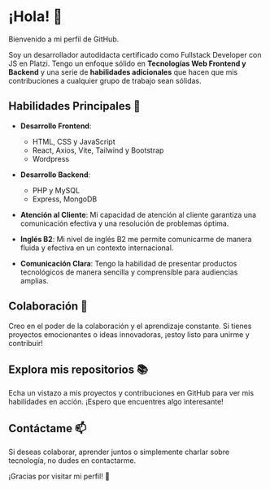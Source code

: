 # ¡Hola! 👋

Bienvenido a mi perfil de GitHub.

Soy un desarrollador autodidacta certificado como Fullstack Developer con JS en Platzi. Tengo un enfoque sólido en **Tecnologías Web Frontend y Backend** y una serie de **habilidades adicionales** que hacen que mis contribuciones a cualquier grupo de trabajo sean sólidas.

## Habilidades Principales 🚀

- **Desarrollo Frontend**:
  - HTML, CSS y JavaScript
  - React, Axios, Vite, Tailwind y Bootstrap
  - Wordpress

- **Desarrollo Backend**:
  - PHP y MySQL
  - Express, MongoDB

- **Atención al Cliente**: Mi capacidad de atención al cliente garantiza una comunicación efectiva y una resolución de problemas óptima.

- **Inglés B2**: Mi nivel de inglés B2 me permite comunicarme de manera fluida y efectiva en un contexto internacional.

- **Comunicación Clara**: Tengo la habilidad de presentar productos tecnológicos de manera sencilla y comprensible para audiencias amplias.

## Colaboración 🤝

Creo en el poder de la colaboración y el aprendizaje constante. Si tienes proyectos emocionantes o ideas innovadoras, ¡estoy listo para unirme y contribuir!

## Explora mis repositorios 📚

Echa un vistazo a mis proyectos y contribuciones en GitHub para ver mis habilidades en acción. ¡Espero que encuentres algo interesante!

## Contáctame 📫

Si deseas colaborar, aprender juntos o simplemente charlar sobre tecnología, no dudes en contactarme.

¡Gracias por visitar mi perfil! 🌟
